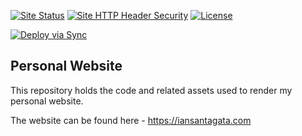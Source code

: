 <!-- General Badges -->
[![Site Status](https://img.shields.io/website?label=Website&down_color=critical&down_message=offline&up_color=success&up_message=online&url=https%3A%2F%2Fiansantagata.com)](https://iansantagata.com)
[![Site HTTP Header Security](https://img.shields.io/security-headers?url=https%3A%2F%2Fiansantagata.com&label=Security%20Headers%20Grade&color=blue)](https://securityheaders.com/?q=https%3A%2F%2Fiansantagata.com%2F&followRedirects=on)
[![License](https://img.shields.io/github/license/iansantagata/Website?label=License&color=yellow)](../LICENSE)
<!-- Developmental Badges -->
[![Deploy via Sync](https://github.com/iansantagata/Website/actions/workflows/main.yml/badge.svg)](https://github.com/iansantagata/Website/actions/workflows/main.yml)

## Personal Website

This repository holds the code and related assets used to render my personal website.

The website can be found here - https://iansantagata.com

